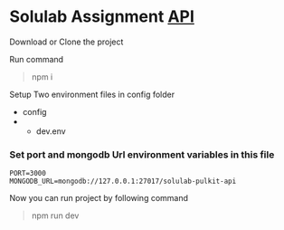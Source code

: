 # Solulab Assignment [API](https://solulab-assignment-pulkit.herokuapp.com)

Download or Clone the project

Run command
> npm i

Setup Two environment files in config folder

- config
- - dev.env

### Set port and mongodb Url environment variables in this file
```
PORT=3000
MONGODB_URL=mongodb://127.0.0.1:27017/solulab-pulkit-api
```

Now you can run project by following command
> npm run dev